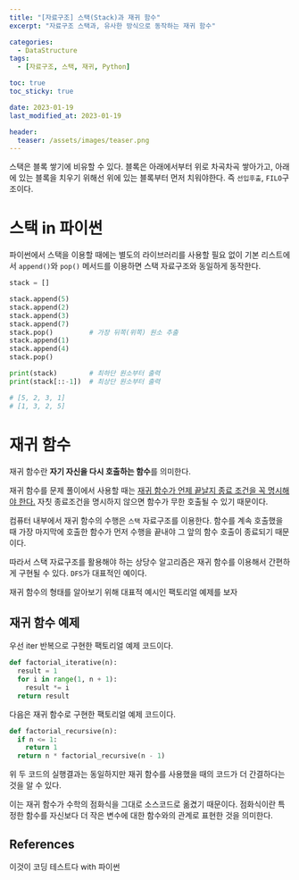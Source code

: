 ```yaml
---
title: "[자료구조] 스택(Stack)과 재귀 함수"
excerpt: "자료구조 스택과, 유사한 방식으로 동작하는 재귀 함수"

categories:
  - DataStructure
tags:
  - [자료구조, 스택, 재귀, Python]

toc: true
toc_sticky: true

date: 2023-01-19
last_modified_at: 2023-01-19

header:
  teaser: /assets/images/teaser.png
---
```


스택은 블록 쌓기에 비유할 수 있다. 블록은 아래에서부터 위로 차곡차곡 쌓아가고, 아래에 있는 블록을 치우기 위해선 위에 있는 블록부터 먼저 치워야한다. 즉 `선입후출`, `FILO`구조이다.

# 스택 in 파이썬

파이썬에서 스택을 이용할 때에는 별도의 라이브러리를 사용할 필요 없이 기본 리스트에서 `append()`와 `pop()` 메서드를 이용하면 스택 자료구조와 동일하게 동작한다.

```py
stack = []

stack.append(5)
stack.append(2)
stack.append(3)
stack.append(7)
stack.pop()         # 가장 뒤쪽(위쪽) 원소 추출
stack.append(1)
stack.append(4)
stack.pop()

print(stack)        # 최하단 원소부터 출력
print(stack[::-1])  # 최상단 원소부터 출력

# [5, 2, 3, 1]
# [1, 3, 2, 5]
```

# 재귀 함수

재귀 함수란 **자기 자신을 다시 호출하는 함수**를 의미한다.

재귀 함수를 문제 풀이에서 사용할 때는 <u>재귀 함수가 언제 끝날지 종료 조건을 꼭 명시해야 한다.</u> 자칫 종료조건을 명시하지 않으면 함수가 무한 호출될 수 있기 때문이다.

컴퓨터 내부에서 재귀 함수의 수행은 `스택` 자료구조를 이용한다. 함수를 계속 호출했을 때 가장 마지막에 호출한 함수가 먼저 수행을 끝내야 그 앞의 함수 호출이 종료되기 때문이다.

따라서 스택 자료구조를 활용해야 하는 상당수 알고리즘은 재귀 함수를 이용해서 간편하게 구현될 수 있다. `DFS`가 대표적인 예이다.

재귀 함수의 형태를 알아보기 위해 대표적 예시인 팩토리얼 예제를 보자

## 재귀 함수 예제

우선 iter 반복으로 구현한 팩토리얼 예제 코드이다.
```py
def factorial_iterative(n):
  result = 1
  for i in range(1, n + 1):
    result *= i
  return result
```

다음은 재귀 함수로 구현한 팩토리얼 예제 코드이다.
```py
def factorial_recursive(n):
  if n <= 1:
    return 1
  return n * factorial_recursive(n - 1)
```

위 두 코드의 실행결과는 동일하지만 재귀 함수를 사용했을 때의 코드가 더 간결하다는 것을 알 수 있다. 

이는 재귀 함수가 수학의 점화식을 그대로 소스코드로 옮겼기 때문이다. 점화식이란 특정한 함수를 자신보다 더 작은 변수에 대한 함수와의 관계로 표현한 것을 의미한다.

## References

이것이 코딩 테스트다 with 파이썬
